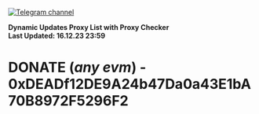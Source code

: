 [![Telegram channel](https://img.shields.io/endpoint?url=https://runkit.io/damiankrawczyk/telegram-badge/branches/master?url=https://t.me/n4z4v0d)](https://t.me/n4z4v0d) 

**Dynamic Updates Proxy List with Proxy Checker**  
**Last Updated: 16.12.23 23:59**

# DONATE (_any evm_) - 0xDEADf12DE9A24b47Da0a43E1bA70B8972F5296F2
